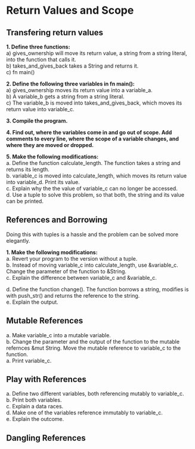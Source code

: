 Return Values and Scope
=======================
## Transfering return values

**1. Define three functions:**  
    a) gives_ownership will move its return value, a string from a string literal, into the function that calls it.  
    b) takes_and_gives_back takes a String and returns it.  
    c) fn main()  

**2. Define the following three variables in fn main():**  
    a) gives_ownership moves its return value into a variable_a.  
    b) A variable_b gets a string from a string literal.  
    c) The variable_b is moved into takes_and_gives_back, which moves its return value into variable_c.  

**3. Compile the program.**  

**4. Find out, where the variables come in and go out of scope. Add comments to every line, where the scope of a variable changes, and where they are moved or dropped.**  

**5. Make the following modifications:**  
  a. Define the function calculate_length. The function takes a string and returns its length.  
  b. variable_c is moved into calculate_length, which moves its return value into variable_d. Print its value.  
  c. Explain why the the value of variable_c can no longer be accessed.  
  d. Use a tuple to solve this problem, so that both, the string and its value can be printed.  

## References and Borrowing  
Doing this with tuples is a hassle and the problem can be solved more elegantly.  

**1. Make the following modifications:**  
  a. Revert your program to the version without a tuple.  
  b. Instead of moving variable_c into calculate_length, use &variable_c. Change the parameter of the function to &String.  
  c. Explain the difference between variable_c and &variable_c.  

  d. Define the function change(). The function borrows a string, modifies is with push_str() and returns the reference to the string.  
  e. Explain the output.  

## Mutable References
  a. Make variable_c into a mutable variable.  
  b. Change the parameter and the output of the function to the mutable refernces &mut String. Move the mutable reference to variable_c to the function.  
  a. Print variable_c.  

## Play with References

  a. Define two different variables, both referencing mutably to variable_c.  
  b. Print both variables.  
  c. Explain a data races.  
  d. Make one of the variables reference immutably to variable_c.  
  e. Explain the outcome.  

## Dangling References
